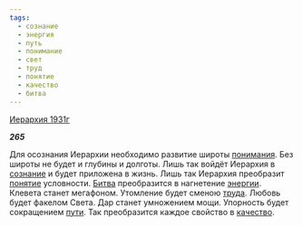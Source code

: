 ```yaml
---
tags:
  - сознание
  - энергия
  - путь
  - понимание
  - свет
  - труд
  - понятие
  - качество
  - битва
---
```

[Иерархия 1931г](https://127.0.0.1:4002/agni/1931)

___265___

Для осознания Иерархии необходимо развитие широты [понимания](../../../tags/#понимание). Без широты не будет и глубины и долготы. Лишь так войдёт Иерархия в [сознание](../../../tags/#сознание) и будет приложена в жизнь. Лишь так Иерархия преобразит [понятие](../../../tags/#понятие) условности. [Битва](../../../tags/#битва) преобразится в нагнетение [энергии](../../../tags/#энергия). Клевета станет мегафоном. Утомление будет сменою [труда](../../../tags/#труд). Любовь будет факелом Света. Дар станет умножением мощи. Упорность будет сокращением [пути](../../../tags/#путь). Так преобразится каждое свойство в [качество](../../../tags/#качество).   

